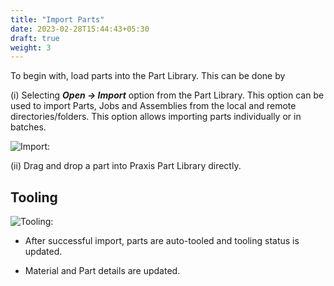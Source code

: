 ```yaml
---
title: "Import Parts"
date: 2023-02-28T15:44:43+05:30
draft: true
weight: 3
---
```


To begin with, load parts into the Part Library. This can be done by

(i) Selecting _**Open -> Import**_ option from the Part Library. This option can be used to import Parts, Jobs and Assemblies from the local and remote directories/folders. This option allows importing parts individually or in batches.

![Import:](/images/ImportPart.png?classes=left)

(ii) Drag and drop a part into Praxis Part Library directly.

## Tooling

![Tooling:](/images/Tooling.png)

* After successful import, parts are auto-tooled and tooling status is updated. 

*  Material and Part details are updated.